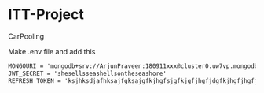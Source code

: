 # ITT-Project
CarPooling

Make .env file and add this
```markdown
MONGOURI = 'mongodb+srv://ArjunPraveen:180911xxx@cluster0.uw7vp.mongodb.net/cabShare?retryWrites=true&w=majority'
JWT_SECRET = 'shesellsseashellsontheseashore'
REFRESH TOKEN = 'ksjhksdjafhksajfgksajgfkjhgfsjgfkjgfjhgfjdgfkjhgfjhgfjhguy2g323gr'

```


